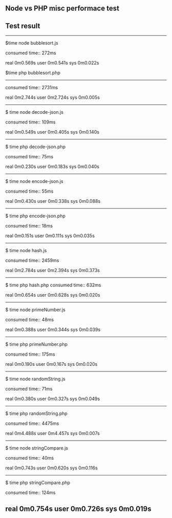 ## Node vs PHP misc performace test
## Test result
---------------------------
$time node bubblesort.js

consumed time:: 272ms

real    0m0.569s
user    0m0.541s
sys     0m0.022s

$time php bubblesort.php

---------

consumed time:: 2731ms


real    0m2.744s
user    0m2.724s
sys     0m0.005s

----------------------------
$ time node decode-json.js

consumed time:: 109ms


real    0m0.549s
user    0m0.405s
sys     0m0.140s

---------

$ time php decode-json.php

consumed time:: 75ms


real    0m0.230s
user    0m0.183s
sys     0m0.040s

----------------------------
$ time node encode-json.js

consumed time:: 55ms


real    0m0.430s
user    0m0.338s
sys     0m0.088s

---------
$ time php encode-json.php

consumed time:: 18ms


real    0m0.151s
user    0m0.111s
sys     0m0.035s

----------------------------
$ time node hash.js

consumed time:: 2459ms


real    0m2.784s
user    0m2.394s
sys     0m0.373s

---------
$ time php hash.php
consumed time:: 632ms


real    0m0.654s
user    0m0.628s
sys     0m0.020s

----------------------------
$ time node primeNumber.js

consumed time:: 48ms


real    0m0.388s
user    0m0.344s
sys     0m0.039s

---------
$ time php primeNumber.php

consumed time:: 175ms


real    0m0.190s
user    0m0.167s
sys     0m0.020s

----------------------------
$ time node randomString.js

consumed time:: 71ms


real    0m0.380s
user    0m0.327s
sys     0m0.049s

---------
$ time php randomString.php

consumed time:: 4475ms


real    0m4.488s
user    0m4.457s
sys     0m0.007s

----------------------------
$ time node stringCompare.js

consumed time:: 40ms


real    0m0.743s
user    0m0.620s
sys     0m0.116s

---------
$ time php stringCompare.php

consumed time:: 124ms


real    0m0.754s
user    0m0.726s
sys     0m0.019s
----------------------------
